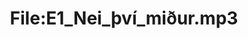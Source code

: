 ---
title: File:E1_Nei_því_miður.mp3
recording of: Nei, því miður.
reading speed: slow
speaker: E
license: CC0
---